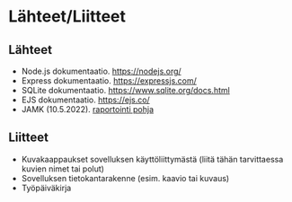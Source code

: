 # Lähteet/Liitteet

## Lähteet

- Node.js dokumentaatio. https://nodejs.org/
- Express dokumentaatio. https://expressjs.com/
- SQLite dokumentaatio. https://www.sqlite.org/docs.html
- EJS dokumentaatio. https://ejs.co/
- JAMK (10.5.2022). [raportointi pohja](https://www.taitoforum.fi/pluginfile.php/451775/mod_label/intro/Esimerkki_raportista_VTT.pdf?time=1695372840872)

## Liitteet

- Kuvakaappaukset sovelluksen käyttöliittymästä (liitä tähän tarvittaessa kuvien nimet tai polut)
- Sovelluksen tietokantarakenne (esim. kaavio tai kuvaus)
- Työpäiväkirja
